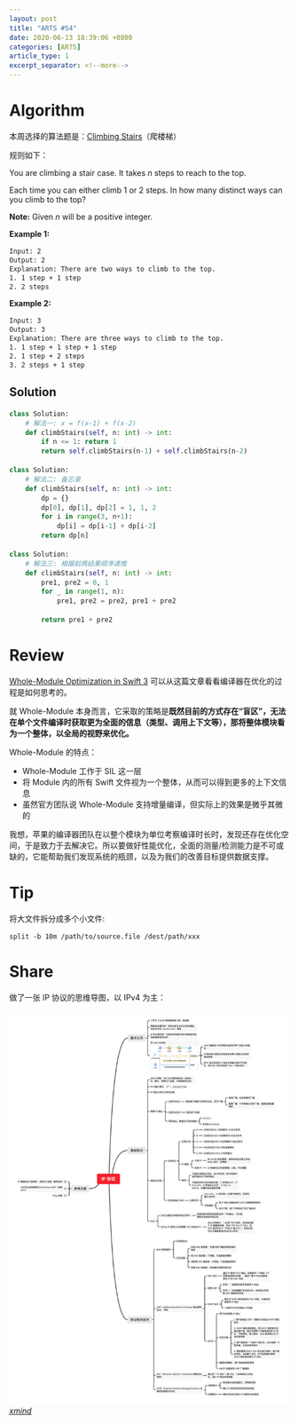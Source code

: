 ```yaml
---
layout: post
title: "ARTS #54"
date: 2020-06-13 18:39:06 +0800
categories: [ARTS]
article_type: 1
excerpt_separator: <!--more-->
---
```



# Algorithm

本周选择的算法题是：[Climbing Stairs](https://leetcode.com/problems/climbing-stairs/)（爬楼梯）

<!--more-->

规则如下：

You are climbing a stair case. It takes *n* steps to reach to the top.

Each time you can either climb 1 or 2 steps. In how many distinct ways can you climb to the top?

**Note:** Given *n* will be a positive integer.

**Example 1:**

```
Input: 2
Output: 2
Explanation: There are two ways to climb to the top.
1. 1 step + 1 step
2. 2 steps
```

**Example 2:**

```
Input: 3
Output: 3
Explanation: There are three ways to climb to the top.
1. 1 step + 1 step + 1 step
2. 1 step + 2 steps
3. 2 steps + 1 step
```

## Solution

```python
class Solution:
    # 解法一: x = f(x-1) + f(x-2)
    def climbStairs(self, n: int) -> int:
        if n <= 1: return 1
        return self.climbStairs(n-1) + self.climbStairs(n-2)

class Solution:
    # 解法二: 备忘录
    def climbStairs(self, n: int) -> int:
        dp = {}
        dp[0], dp[1], dp[2] = 1, 1, 2
        for i in range(3, n+1):
            dp[i] = dp[i-1] + dp[i-2]
        return dp[n]

class Solution:
    # 解法三: 根据前两结果顺序递推
    def climbStairs(self, n: int) -> int:
        pre1, pre2 = 0, 1
        for _ in range(1, n):
            pre1, pre2 = pre2, pre1 + pre2

        return pre1 + pre2
```


# Review

[Whole-Module Optimization in Swift 3](https://swift.org/blog/whole-module-optimizations/)
可以从这篇文章看看编译器在优化的过程是如何思考的。

就 Whole-Module 本身而言，它采取的策略是**既然目前的方式存在“盲区”，无法在单个文件编译时获取更为全面的信息（类型、调用上下文等），那将整体模块看为一个整体，以全局的视野来优化。**

Whole-Module 的特点：

- Whole-Module 工作于 SIL 这一层
- 将 Module 内的所有 Swift 文件视为一个整体，从而可以得到更多的上下文信息
- 虽然官方团队说 Whole-Module 支持增量编译，但实际上的效果是微乎其微的

我想，苹果的编译器团队在以整个模块为单位考察编译时长时，发现还存在优化空间，于是致力于去解决它。所以要做好性能优化，全面的测量/检测能力是不可或缺的，它能帮助我们发现系统的瓶颈，以及为我们的改善目标提供数据支撑。

# Tip

将大文件拆分成多个小文件:

```shell
split -b 10m /path/to/source.file /dest/path/xxx
```

# Share

做了一张 IP 协议的思维导图，以 IPv4 为主：

![Image 1](https://github.com/zhangao0086/mind/blob/master/IP%20%E5%8D%8F%E8%AE%AE/IP%20%E5%8D%8F%E8%AE%AE.png?raw=true)
*[xmind](https://github.com/zhangao0086/mind/blob/master/IP%20%E5%8D%8F%E8%AE%AE/)*

